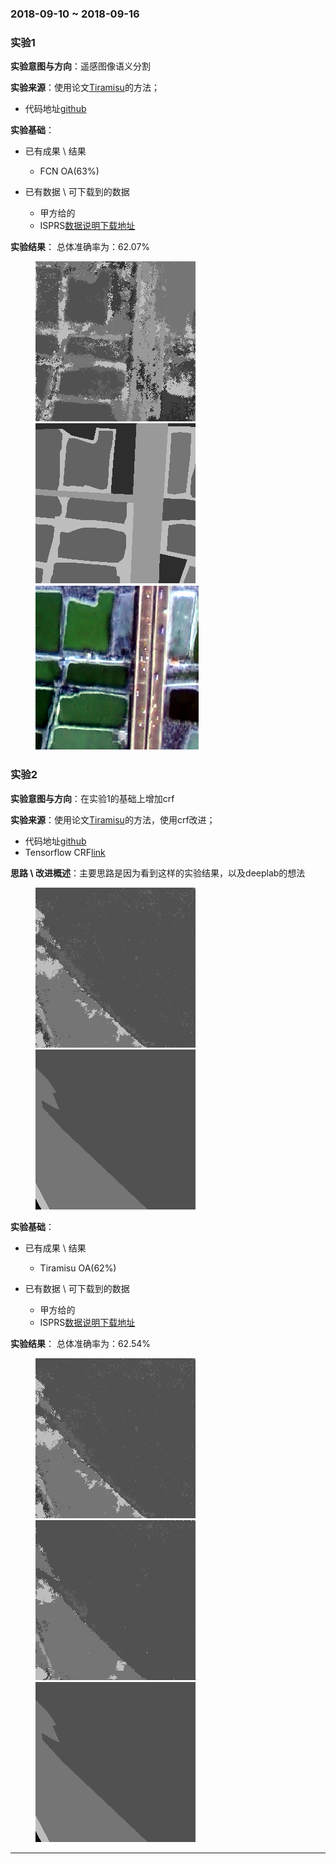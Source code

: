 ### 2018-09-10 ~ 2018-09-16

###  **实验1**

**实验意图与方向**：遥感图像语义分割

**实验来源**：使用论文[Tiramisu](https://arxiv.org/abs/1611.09326)的方法；

- 代码地址[github](https://github.com/HasnainRaz/FC-DenseNet-TensorFlow)

**实验基础**：

- 已有成果 \ 结果
	+ FCN OA(63%)

- 已有数据 \ 可下载到的数据
	+ 甲方给的
	+ ISPRS[数据说明下载地址](http://www2.isprs.org/commissions/comm2/wg4/vaihingen-2d-semantic-labeling-contest.html)

**实验结果**：
总体准确率为：62.07%
<figure class="third">
    <img src="1.png"><img src="1o.png"><img src="1s.png">
</figure>

###  **实验2**

**实验意图与方向**：在实验1的基础上增加crf

**实验来源**：使用论文[Tiramisu](https://arxiv.org/abs/1611.09326)的方法，使用crf改进；

- 代码地址[github](https://github.com/HasnainRaz/FC-DenseNet-TensorFlow)
- Tensorflow CRF[link](https://www.tensorflow.org/api_guides/python/contrib.crf)

**思路 \ 改进概述**：主要思路是因为看到这样的实验结果，以及deeplab的想法
<figure class="half">
    <img src="27.png"><img src="27o.png">
</figure>

**实验基础**：

- 已有成果 \ 结果
	+ Tiramisu OA(62%)

- 已有数据 \ 可下载到的数据
	+ 甲方给的
	+ ISPRS[数据说明下载地址](http://www2.isprs.org/commissions/comm2/wg4/vaihingen-2d-semantic-labeling-contest.html)

**实验结果**：
总体准确率为：62.54%
<figure class="third">
    <img src="27.png"><img src="27crf.png"><img src="27o.png">
</figure>


---


